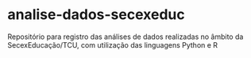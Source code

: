 # analise-dados-secexeduc
Repositório para registro das análises de dados realizadas no âmbito da SecexEducação/TCU, com utilização das linguagens Python e R
